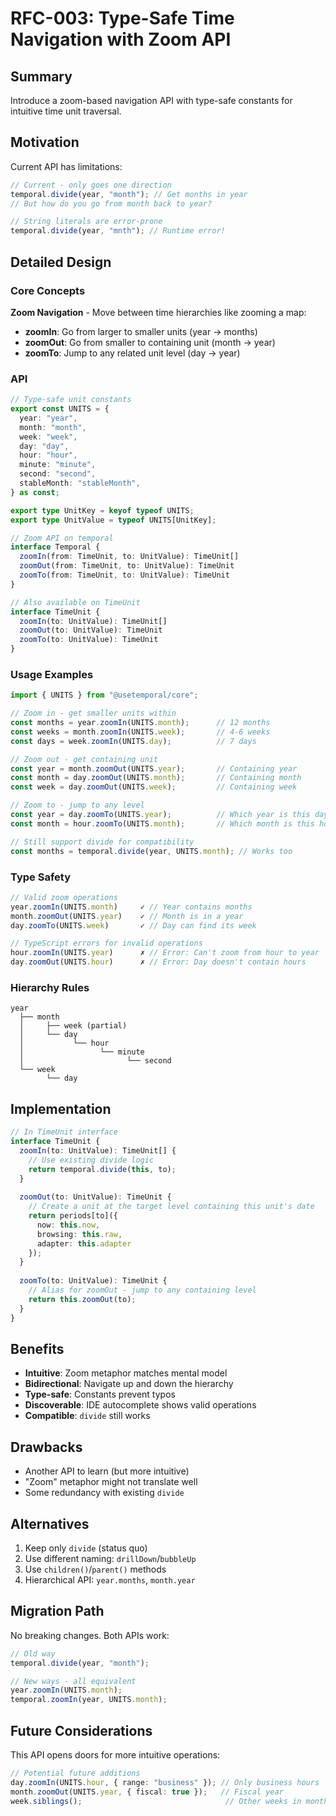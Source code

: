 # RFC-003: Type-Safe Time Navigation with Zoom API

## Summary

Introduce a zoom-based navigation API with type-safe constants for intuitive time unit traversal.

## Motivation

Current API has limitations:
```typescript
// Current - only goes one direction
temporal.divide(year, "month"); // Get months in year
// But how do you go from month back to year?

// String literals are error-prone
temporal.divide(year, "mnth"); // Runtime error!
```

## Detailed Design

### Core Concepts

**Zoom Navigation** - Move between time hierarchies like zooming a map:
- **zoomIn**: Go from larger to smaller units (year → months)
- **zoomOut**: Go from smaller to containing unit (month → year)
- **zoomTo**: Jump to any related unit level (day → year)

### API

```typescript
// Type-safe unit constants
export const UNITS = {
  year: "year",
  month: "month",
  week: "week",
  day: "day",
  hour: "hour",
  minute: "minute",
  second: "second",
  stableMonth: "stableMonth",
} as const;

export type UnitKey = keyof typeof UNITS;
export type UnitValue = typeof UNITS[UnitKey];

// Zoom API on temporal
interface Temporal {
  zoomIn(from: TimeUnit, to: UnitValue): TimeUnit[]
  zoomOut(from: TimeUnit, to: UnitValue): TimeUnit
  zoomTo(from: TimeUnit, to: UnitValue): TimeUnit
}

// Also available on TimeUnit
interface TimeUnit {
  zoomIn(to: UnitValue): TimeUnit[]
  zoomOut(to: UnitValue): TimeUnit
  zoomTo(to: UnitValue): TimeUnit
}
```

### Usage Examples

```typescript
import { UNITS } from "@usetemporal/core";

// Zoom in - get smaller units within
const months = year.zoomIn(UNITS.month);      // 12 months
const weeks = month.zoomIn(UNITS.week);       // 4-6 weeks
const days = week.zoomIn(UNITS.day);          // 7 days

// Zoom out - get containing unit
const year = month.zoomOut(UNITS.year);       // Containing year
const month = day.zoomOut(UNITS.month);       // Containing month
const week = day.zoomOut(UNITS.week);         // Containing week

// Zoom to - jump to any level
const year = day.zoomTo(UNITS.year);          // Which year is this day in?
const month = hour.zoomTo(UNITS.month);       // Which month is this hour in?

// Still support divide for compatibility
const months = temporal.divide(year, UNITS.month); // Works too
```

### Type Safety

```typescript
// Valid zoom operations
year.zoomIn(UNITS.month)     ✓ // Year contains months
month.zoomOut(UNITS.year)    ✓ // Month is in a year
day.zoomTo(UNITS.week)       ✓ // Day can find its week

// TypeScript errors for invalid operations
hour.zoomIn(UNITS.year)      ✗ // Error: Can't zoom from hour to year
day.zoomOut(UNITS.hour)      ✗ // Error: Day doesn't contain hours
```

### Hierarchy Rules

```
year
  ├── month
  │     ├── week (partial)
  │     └── day
  │           └── hour
  │                 └── minute
  │                       └── second
  └── week
        └── day
```

## Implementation

```typescript
// In TimeUnit interface
interface TimeUnit {
  zoomIn(to: UnitValue): TimeUnit[] {
    // Use existing divide logic
    return temporal.divide(this, to);
  }
  
  zoomOut(to: UnitValue): TimeUnit {
    // Create a unit at the target level containing this unit's date
    return periods[to]({
      now: this.now,
      browsing: this.raw,
      adapter: this.adapter
    });
  }
  
  zoomTo(to: UnitValue): TimeUnit {
    // Alias for zoomOut - jump to any containing level
    return this.zoomOut(to);
  }
}
```

## Benefits

- **Intuitive**: Zoom metaphor matches mental model
- **Bidirectional**: Navigate up and down the hierarchy
- **Type-safe**: Constants prevent typos
- **Discoverable**: IDE autocomplete shows valid operations
- **Compatible**: `divide` still works

## Drawbacks

- Another API to learn (but more intuitive)
- "Zoom" metaphor might not translate well
- Some redundancy with existing `divide`

## Alternatives

1. Keep only `divide` (status quo)
2. Use different naming: `drillDown`/`bubbleUp`
3. Use `children()`/`parent()` methods
4. Hierarchical API: `year.months`, `month.year`

## Migration Path

No breaking changes. Both APIs work:
```typescript
// Old way
temporal.divide(year, "month");

// New ways - all equivalent
year.zoomIn(UNITS.month);
temporal.zoomIn(year, UNITS.month);
```

## Future Considerations

This API opens doors for more intuitive operations:
```typescript
// Potential future additions
day.zoomIn(UNITS.hour, { range: "business" }); // Only business hours
month.zoomOut(UNITS.year, { fiscal: true });   // Fiscal year
week.siblings();                                // Other weeks in month
```